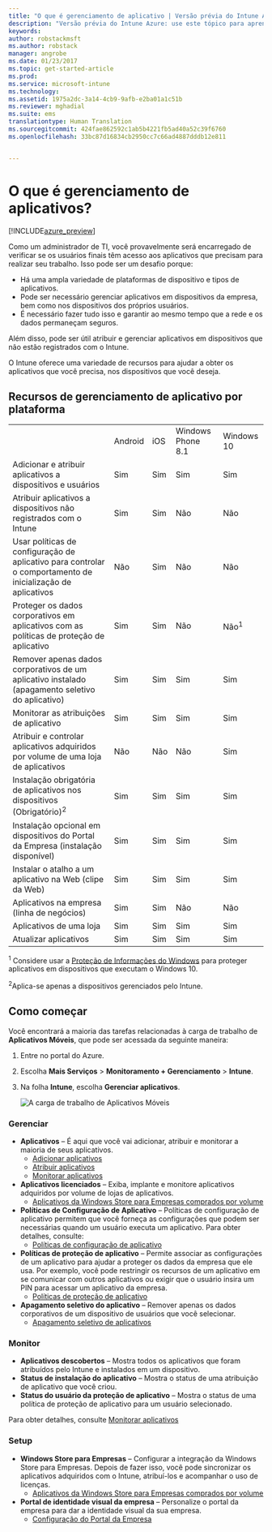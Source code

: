```yaml
---
title: "O que é gerenciamento de aplicativo | Versão prévia do Intune Azure | Microsoft Docs"
description: "Versão prévia do Intune Azure: use este tópico para aprender as noções básicas sobre gerenciamento de aplicativos com o Microsoft Intune"
keywords: 
author: robstackmsft
ms.author: robstack
manager: angrobe
ms.date: 01/23/2017
ms.topic: get-started-article
ms.prod: 
ms.service: microsoft-intune
ms.technology: 
ms.assetid: 1975a2dc-3a14-4cb9-9afb-e2ba01a1c51b
ms.reviewer: mghadial
ms.suite: ems
translationtype: Human Translation
ms.sourcegitcommit: 424fae862592c1ab5b4221fb5ad40a52c39f6760
ms.openlocfilehash: 33bc87d16834cb2950cc7c66ad4887dddb12e811


---
```


# <a name="what-is-app-management"></a>O que é gerenciamento de aplicativos?


[!INCLUDE[azure_preview](../includes/azure_preview.md)]


Como um administrador de TI, você provavelmente será encarregado de verificar se os usuários finais têm acesso aos aplicativos que precisam para realizar seu trabalho. Isso pode ser um desafio porque:
- Há uma ampla variedade de plataformas de dispositivo e tipos de aplicativos.
- Pode ser necessário gerenciar aplicativos em dispositivos da empresa, bem como nos dispositivos dos próprios usuários.
- É necessário fazer tudo isso e garantir ao mesmo tempo que a rede e os dados permaneçam seguros. 

Além disso, pode ser útil atribuir e gerenciar aplicativos em dispositivos que não estão registrados com o Intune.

O Intune oferece uma variedade de recursos para ajudar a obter os aplicativos que você precisa, nos dispositivos que você deseja.

## <a name="app-management-capabilities-by-platform"></a>Recursos de gerenciamento de aplicativo por plataforma

||||||
|-|-|-|-|-|
|&nbsp; |Android|iOS|Windows Phone 8.1|Windows 10|
|Adicionar e atribuir aplicativos a dispositivos e usuários|Sim|Sim|Sim|Sim|
|Atribuir aplicativos a dispositivos não registrados com o Intune|Sim|Sim|Não|Não|
|Usar políticas de configuração de aplicativo para controlar o comportamento de inicialização de aplicativos|Não|Sim|Não|Não|
|Proteger os dados corporativos em aplicativos com as políticas de proteção de aplicativo|Sim|Sim|Não|Não<sup>1</sup>|
|Remover apenas dados corporativos de um aplicativo instalado (apagamento seletivo do aplicativo)|Sim|Sim|Sim|Sim|
|Monitorar as atribuições de aplicativo|Sim|Sim|Sim|Sim|
|Atribuir e controlar aplicativos adquiridos por volume de uma loja de aplicativos|Não|Não|Não|Sim|
|Instalação obrigatória de aplicativos nos dispositivos (Obrigatório)<sup>2</sup>|Sim|Sim|Sim|Sim|
|Instalação opcional em dispositivos do Portal da Empresa (instalação disponível)|Sim|Sim|Sim|Sim|
|Instalar o atalho a um aplicativo na Web (clipe da Web)|Sim|Sim|Sim|Sim|
|Aplicativos na empresa (linha de negócios)|Sim|Sim|Não|Não|
|Aplicativos de uma loja|Sim|Sim|Sim|Sim|
|Atualizar aplicativos|Sim|Sim|Sim|Sim|

<sup>1</sup> Considere usar a [Proteção de Informações do Windows](/intune-azure/configure-devices/how-to-configure-windows-information-protection) para proteger aplicativos em dispositivos que executam o Windows 10.

<sup>2</sup>Aplica-se apenas a dispositivos gerenciados pelo Intune.


## <a name="how-to-get-started"></a>Como começar

Você encontrará a maioria das tarefas relacionadas à carga de trabalho de **Aplicativos Móveis**, que pode ser acessada da seguinte maneira:

1. Entre no portal do Azure.
2. Escolha **Mais Serviços** > **Monitoramento + Gerenciamento** > **Intune**.
3. Na folha **Intune**, escolha **Gerenciar aplicativos**.

    ![A carga de trabalho de Aplicativos Móveis](./media/apps-workload.png)

### <a name="manage"></a>Gerenciar
- **Aplicativos** – É aqui que você vai adicionar, atribuir e monitorar a maioria de seus aplicativos. 
    - [Adicionar aplicativos](add-apps.md)
    - [Atribuir aplicativos](deploy-apps.md)
    - [Monitorar aplicativos](monitor-apps.md)
- **Aplicativos licenciados** – Exiba, implante e monitore aplicativos adquiridos por volume de lojas de aplicativos.
    - [Aplicativos da Windows Store para Empresas comprados por volume](wsfb-apps.md)
- **Políticas de Configuração de Aplicativo** – Políticas de configuração de aplicativo permitem que você forneça as configurações que podem ser necessárias quando um usuário executa um aplicativo. Para obter detalhes, consulte:
    - [Políticas de configuração de aplicativo](app-configuration-policies.md)
- **Políticas de proteção de aplicativo** – Permite associar as configurações de um aplicativo para ajudar a proteger os dados da empresa que ele usa. Por exemplo, você pode restringir os recursos de um aplicativo em se comunicar com outros aplicativos ou exigir que o usuário insira um PIN para acessar um aplicativo da empresa.
    - [Políticas de proteção de aplicativo](app-protection-policies.md)
- **Apagamento seletivo do aplicativo** – Remover apenas os dados corporativos de um dispositivo de usuários que você selecionar.
    - [Apagamento seletivo de aplicativos](app-selective-wipe.md)

### <a name="monitor"></a>Monitor
- **Aplicativos descobertos** – Mostra todos os aplicativos que foram atribuídos pelo Intune e instalados em um dispositivo.
- **Status de instalação do aplicativo** – Mostra o status de uma atribuição de aplicativo que você criou.
- **Status do usuário da proteção de aplicativo** – Mostra o status de uma política de proteção de aplicativo para um usuário selecionado.

Para obter detalhes, consulte [Monitorar aplicativos](monitor-apps.md)

### <a name="setup"></a>Setup
<!--- **iOS VPP Tokens**
    - [iOS volume-purchased apps](ios-vpp-apps.md) --->
- **Windows Store para Empresas** – Configurar a integração da Windows Store para Empresas. Depois de fazer isso, você pode sincronizar os aplicativos adquiridos com o Intune, atribuí-los e acompanhar o uso de licenças. 
    - [Aplicativos da Windows Store para Empresas comprados por volume](wsfb-apps.md)
- **Portal de identidade visual da empresa** – Personalize o portal da empresa para dar a identidade visual da sua empresa. 
    - [Configuração do Portal da Empresa](company-portal-app.md)



<!--HONumber=Feb17_HO1-->



